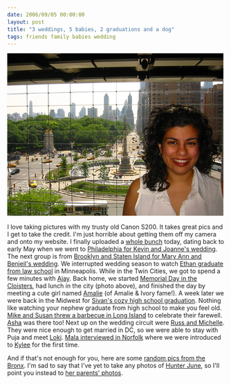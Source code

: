 ```yaml
---
date: 2006/09/05 00:00:00
layout: post
title: "3 weddings, 5 babies, 2 graduations and a dog"
tags: friends family babies wedding
---
```


<img src="/images/mala-nyc.jpg" width="500" alt="IMG_5830.JPG" />

I love taking pictures with my trusty old Canon S200. It takes great pics and I get to take the credit. I'm just horrible about getting them off my camera and onto my website. I finally uploaded a [whole bunch](http://kurup.org/photo/?folder_id=61013) today, dating back to early May when we went to [Philadelphia for Kevin and Joanne's wedding](http://kurup.org/photo/album?album_id=71973). The next group is from [Brooklyn and Staten Island for Mary Ann and Benjeil's wedding](http://kurup.org/photo/album?album_id=71975). We interrupted wedding season to watch [Ethan graduate from law school](http://kurup.org/photo/album?album_id=71979) in Minneapolis. While in the Twin Cities, we got to spend a few minutes with [Ajay](http://kurup.org/photo/photo?photo_id=73510). Back home, we started [Memorial Day in the Cloisters](http://kurup.org/photo/album?album_id=71981), had lunch in the city (photo above), and finished the day by meeting a cute girl named [Amalie](http://kurup.org/photo/photo?photo_id=73401) (of Amalie &amp; Ivory fame!). A week later we were back in the Midwest for [Sivan's cozy high school graduation](http://kurup.org/photo/album?album_id=71983). Nothing like watching your nephew graduate from high school to make you feel old. [Mike and Susan threw a barbecue in Long Island](http://kurup.org/photo/album?album_id=74486) to celebrate their farewell. [Asha](http://kurup.org/photo/photo?photo_id=74502) was there too! Next up on the wedding circuit were [Russ and Michelle](http://kurup.org/photo/album?album_id=71985). They were nice enough to get married in DC, so we were able to stay with Puja and meet [Loki](http://kurup.org/photo/photo?photo_id=74305). [Mala interviewed in Norfolk](http://kurup.org/photo/album?album_id=71987) where we were introduced to [Kylee](http://kurup.org/photo/photo?photo_id=74063) for the first time.

And if that's not enough for you, here are some [random pics from the Bronx](http://kurup.org/photo/album?album_id=71977). I'm sad to say that I've yet to take any photos of [Hunter June](http://kurup.org/dave/photo/photo?photo_id=71894), so I'll point you instead to [her parents' photos](http://kurup.org/dave/photo/album?album_id=67042).
